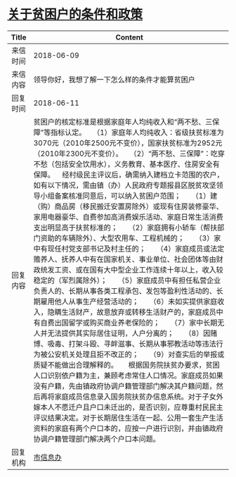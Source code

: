 # <a href="http://www.shangluo.gov.cn/zmhd/ldxxxx.jsp?urltype=leadermail.LeaderMailContentUrl&wbtreeid=1112&leadermailid=4758">关于贫困户的条件和政策</a>
| Title |                                                                                                                                                                                                                                                                                                                                                                                                                                       Content                                                                                                                                                                                                                                                                                                                                                                                                                                        |
|:-----:|--------------------------------------------------------------------------------------------------------------------------------------------------------------------------------------------------------------------------------------------------------------------------------------------------------------------------------------------------------------------------------------------------------------------------------------------------------------------------------------------------------------------------------------------------------------------------------------------------------------------------------------------------------------------------------------------------------------------------------------------------------------------------------------------------------------------------------------------------------------------------------------|
| 来信时间  | 2018-06-09                                                                                                                                                                                                                                                                                                                                                                                                                                                                                                                                                                                                                                                                                                                                                                                                                                                                           |
| 来信内容  | 领导你好，我想了解一下怎么样的条件才能算贫困户                                                                                                                                                                                                                                                                                                                                                                                                                                                                                                                                                                                                                                                                                                                                                                                                                                                              |
| 回复时间  | 2018-06-11                                                                                                                                                                                                                                                                                                                                                                                                                                                                                                                                                                                                                                                                                                                                                                                                                                                                           |
| 回复内容  | 贫困户的核定标准是根据家庭年人均纯收入和“两不愁、三保障”等指标认定。　　（1）家庭年人均纯收入：省级扶贫标准为3070元（2010年2500元不变价），国家扶贫标准为2952元（2010年2300元不变价）。　　（2）“两不愁、三保障”：吃穿不愁（包括安全饮用水），义务教育、基本医疗、住房安全有保障。    经村级民主评议后，确需纳入建档立卡范围的农户，如有以下情况，需由镇（办）人民政府专题报县区脱贫攻坚领导小组备案核准同意后，可以纳入贫困户范围；　　（1）建（购）商品房（移民搬迁安置房除外）或现有住房装修豪华、家用电器豪华、自费参加高消费娱乐活动、家庭日常生活消费支出明显高于扶贫标准的；　　（2）家庭拥有小轿车（帮扶部门资助的车辆除外）、大型农用车、工程机械的；　　（3）家中有现任村党支部书记及村主任的；　　（4）家庭成员或法定赡养人、抚养人中有在国家机关、事业单位、社会团体等由财政统发工资、或在国有大中型企业工作连续十年以上，收入较稳定的（军烈属除外）；　　（5）家庭成员中有担任私营企业负责人的、长期从事各类工程承包、发包等盈利性活动的、长期雇用他人从事生产经营活动的；　　（6）未如实提供家庭收入，隐瞒生活财产，故意放弃或转移生活财产的，家庭成员中有自费出国留学或购买商业养老保险的；　　（7）家中长期无人并无法提供其实际居住证明，人户分离的；　　（8）因赌博、吸毒、打架斗殴、寻衅滋事、长期从事邪教活动等违法行为被公安机关处理且拒不改正的；　　（9）对查实后的举报或质疑不能做出合理解释的。　　根据国务院扶贫办要求，贫困人口识别依户籍为主，兼顾考虑常住人口情况。家庭成员如果没有户籍，先由镇政府协调户籍管理部门解决其户籍问题，然后再将家庭成员信息录入国务院扶贫办信息系统。对于子女外嫁本人不愿迁户且户口未迁出的，是否识别，应尊重村民民主评议结果决定。对于长期居住生活在一起、公用一套生产生活资料的家庭有两个户口本的，应按一户进行识别，并由镇政府协调户籍管理部门解决两个户口本问题。 |
| 回复机构  | <a href="../../category/agencies/市信息办.md">市信息办</a>                                                                                                                                                                                                                                                                                                                                                                                                                                                                                                                                                                                                                                                                                                                                                                                                                                   |